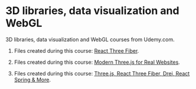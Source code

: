 # 3D libraries, data visualization and WebGL

3D libraries, data visualization and WebGL courses from Udemy.com.

1. Files created during this course: [React Three Fiber](https://www.udemy.com/course/react-three-fiber).

2. Files created during this course:
   [Modern Three.js for Real Websites](https://www.udemy.com/course/modern-threejs-for-real-websites).

3. Files created during this course:
   [Three.js, React Three Fiber, Drei, React Spring & More](https://www.udemy.com/course/learn-react-react-three-fiber-drei-react-spring-more).
